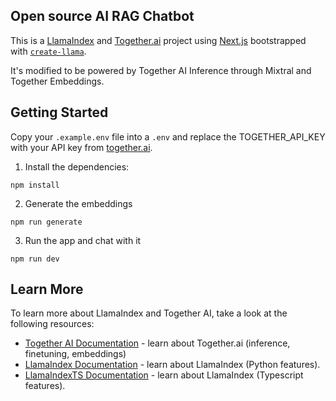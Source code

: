 ## Open source AI RAG Chatbot

This is a [LlamaIndex](https://www.llamaindex.ai/) and [Together.ai](https://www.together.ai/) project using [Next.js](https://nextjs.org/) bootstrapped with [`create-llama`](https://github.com/run-llama/LlamaIndexTS/tree/main/packages/create-llama).

It's modified to be powered by Together AI Inference through Mixtral and Together Embeddings.

## Getting Started

Copy your `.example.env` file into a `.env` and replace the TOGETHER_API_KEY with your API key from [together.ai](https://www.together.ai).

1. Install the dependencies:

```
npm install
```

2. Generate the embeddings

```
npm run generate
```

3. Run the app and chat with it

```
npm run dev
```

## Learn More

To learn more about LlamaIndex and Together AI, take a look at the following resources:

- [Together AI Documentation](https://docs.together.ai/docs) - learn about Together.ai (inference, finetuning, embeddings)
- [LlamaIndex Documentation](https://docs.llamaindex.ai) - learn about LlamaIndex (Python features).
- [LlamaIndexTS Documentation](https://ts.llamaindex.ai) - learn about LlamaIndex (Typescript features).
